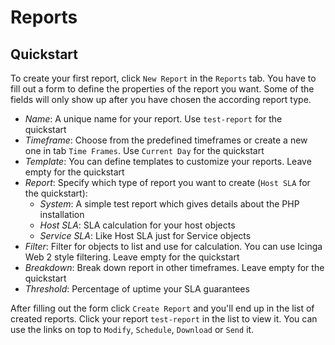 # Reports <a id="reports"></a>

## Quickstart <a id="reports-quickstart">

To create your first report, click `New Report` in the `Reports` tab. You have to fill out a form to define the properties of the report you want. Some of the fields will only show up after you have chosen the according report type.

* *Name*: A unique name for your report. Use `test-report` for the quickstart
* *Timeframe*: Choose from the predefined timeframes or create a new one in tab `Time Frames`. Use `Current Day` for the quickstart
* *Template*: You can define templates to customize your reports. Leave empty for the quickstart
* *Report*: Specify which type of report you want to create (`Host SLA` for the quickstart):
  * *System*: A simple test report which gives details about the PHP installation
  * *Host SLA*: SLA calculation for your host objects
  * *Service SLA*: Like Host SLA just for Service objects
* *Filter*: Filter for objects to list and use for calculation. You can use Icinga Web 2 style filtering. Leave empty for the quickstart
* *Breakdown*: Break down report in other timeframes. Leave empty for the quickstart
* *Threshold*: Percentage of uptime your SLA guarantees

After filling out the form click `Create Report` and you'll end up in the list of created reports. Click your report `test-report` in the list to view it. You can use the links on top to `Modify`, `Schedule`, `Download` or `Send` it.
